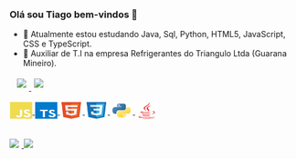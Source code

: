 ### Olá sou Tiago bem-vindos 👋

- 🌱 Atualmente estou estudando Java, Sql, Python, HTML5, JavaScript, CSS e TypeScript.
- 🤔 Auxiliar de T.I na empresa Refrigerantes do Triangulo Ltda (Guarana Mineiro).

<div>
  <a href="https://github.com/TiagoCarvalhoRodrigues">
    
  <img height="180em" style="padding-bottom: 5px;padding-top: 5px;padding-right: 5px;padding-left: 13px;" src="https://github-readme-stats.vercel.app/api?username=TiagoCarvalhoRodrigues&show_icons=true&theme=dark&include_all_commits=true&count_private=true"/>
    
  <img height="180em" style="padding-bottom: 5px;padding-top: 5px;padding-right: 5px;padding-left: 5px;" src="https://github-readme-stats.vercel.app/api/top-langs/?username=TiagoCarvalhoRodrigues&layout=compact&langs_count=7&theme=dark"/>
</div>

<div style="display: inline_block"><br>
  <img style="padding-bottom: 5px" align="center" alt="Js" height="30" width="40" src="https://raw.githubusercontent.com/devicons/devicon/master/icons/javascript/javascript-plain.svg">
  <img style="padding-bottom: 5px" align="center" alt="Ts" height="30" width="40" src="https://raw.githubusercontent.com/devicons/devicon/master/icons/typescript/typescript-plain.svg">
  <img style="padding-bottom: 5px" align="center" alt="HTML" height="30" width="40" src="https://raw.githubusercontent.com/devicons/devicon/master/icons/html5/html5-original.svg">
  <img style="padding-bottom: 5px" align="center" alt="CSS" height="30" width="40" src="https://raw.githubusercontent.com/devicons/devicon/master/icons/css3/css3-original.svg">
  <img style="padding-bottom: 5px" align="center" alt="Python" height="30" width="40" src="https://raw.githubusercontent.com/devicons/devicon/master/icons/python/python-original.svg">
  <img style="padding-bottom: 5px" align="center" alt="Java" height="30" width="40" src="https://raw.githubusercontent.com/devicons/devicon/master/icons/java/java-plain.svg">
</div>
<div style="padding-top:5px"> 
    <a href = "mailto:tcr_2015@outlook.com">
      <img style="padding-right: 5px;padding-top: 20px; margin-top:5px" src="https://img.shields.io/badge/-Outlook-%23333?style=for-the-badge&logo=outlook&logoColor=white" target="_blank"/>  
    </a>
  <a href = "https://www.linkedin.com/in/tiago-carvalho-rodrigues-407309249/" target="_blank">
    <img src="https://img.shields.io/badge/-LinkedIn-%230077B5?style=for-the-badge&logo=linkedin&logoColor=white" target="_blank">
  </a> 
</div>
